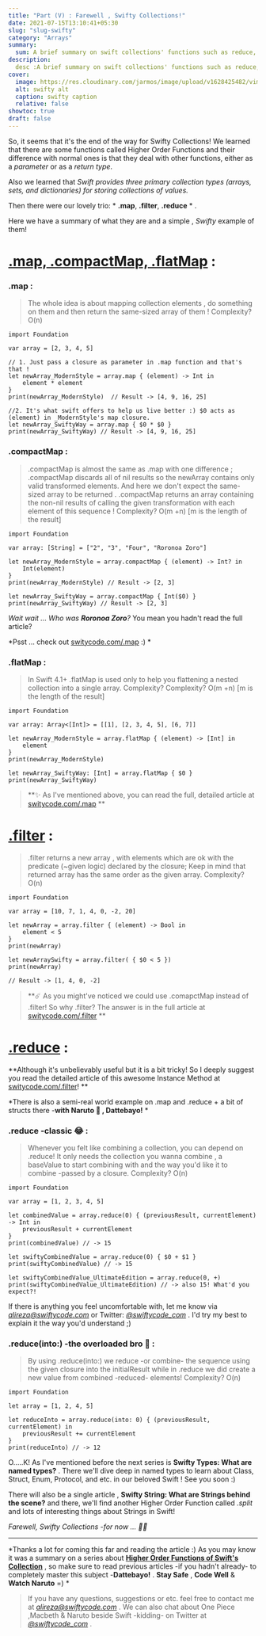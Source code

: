 ```yaml
---
title: "Part (V) : Farewell , Swifty Collections!"
date: 2021-07-15T13:10:41+05:30
slug: "slug-swifty"
category: "Arrays"
summary:
  sum: A brief summary on swift collections' functions such as reduce, filter, map and etc.
description:
  desc :A brief summary on swift collections' functions such as reduce, filter, map and etc.
cover:
  image: https://res.cloudinary.com/jarmos/image/upload/v1628425482/vim-vs-neovim_kn8cm9.gif
  alt: swifty alt
  caption: swifty caption
  relative: false
showtoc: true
draft: false
---
```


So, it seems that it's the end of the way for Swifty Collections! We learned that there are some functions called Higher Order Functions and their difference with normal ones is that they deal with other functions, either as a *parameter* or as a *return type*.

Also we learned that *Swift provides three primary collection types (arrays, sets, and dictionaries) for storing collections of values.*

Then there were our lovely trio: * **.map**, **.filter**, **.reduce** * .

Here we have a summary of what they are and a simple , *Swifty* example of them!

# [.map, .compactMap, .flatMap](https://swiftycode.com/part-ii-map-compactmap-flatmap) :

### .map :
>The whole idea is about mapping collection elements , do something on them and then return the same-sized array of them ! Complexity? O(n)

```
import Foundation

var array = [2, 3, 4, 5]

// 1. Just pass a closure as parameter in .map function and that's that !
let newArray_ModernStyle = array.map { (element) -> Int in
    element * element
}
print(newArray_ModernStyle)  // Result -> [4, 9, 16, 25]

//2. It's what swift offers to help us live better :) $0 acts as (element) in _ModernStyle's map closure.
let newArray_SwiftyWay = array.map { $0 * $0 }
print(newArray_SwiftyWay) // Result -> [4, 9, 16, 25]
``` 

### .compactMap :
>.compactMap is almost the same as .map with one difference ; .compactMap discards all of nil results so the newArray contains only valid transformed elements. And here we don't expect the same-sized array to be returned . .compactMap returns an array containing the non-nil results of calling the given transformation with each element of this sequence ! Complexity? O(m +n) [m is the length of the result] 

```
import Foundation

var array: [String] = ["2", "3", "Four", "Roronoa Zoro"]

let newArray_ModernStyle = array.compactMap { (element) -> Int? in
    Int(element)
}
print(newArray_ModernStyle) // Result -> [2, 3]

let newArray_SwiftyWay = array.compactMap { Int($0) }
print(newArray_SwiftyWay) // Result -> [2, 3]
```

*Wait wait ... Who was **Roronoa Zoro**?* You mean you hadn't read the full article? 

*Psst ... check out [switycode.com/.map](https://swiftycode.com/part-ii-map-compactmap-flatmap) :) *

### .flatMap :
>In Swift 4.1+ .flatMap is used only to help you flattening a nested collection into a single array. Complexity? Complexity? O(m +n) [m is the length of the result]

```
import Foundation

var array: Array<[Int]> = [[1], [2, 3, 4, 5], [6, 7]]

let newArray_ModernStyle = array.flatMap { (element) -> [Int] in
    element
}
print(newArray_ModernStyle)

let newArray_SwiftyWay: [Int] = array.flatMap { $0 }
print(newArray_SwiftyWay)
```

>**✨ As I've mentioned above, you can read the full, detailed article at [switycode.com/.map](https://swiftycode.com/part-ii-map-compactmap-flatmap) **


# [.filter](https://swiftycode.com/part-iii-filter) :
>.filter returns a new array , with elements which are ok with the predicate (~given logic) declared by the closure; Keep in mind that returned array has the same order as the given array. Complexity? O(n)

```
import Foundation

var array = [10, 7, 1, 4, 0, -2, 20]

let newArray = array.filter { (element) -> Bool in
    element < 5
}
print(newArray)

let newArraySwifty = array.filter( { $0 < 5 })
print(newArray)

// Result -> [1, 4, 0, -2]
```

> **☄️ As you might've noticed we could use .comapctMap instead of .filter! So why .filter? The answer is in the full article at [switycode.com/.filter](https://swiftycode.com/part-iii-filter) **


# [.reduce](https://swiftycode.com/part-iv-reduce) :

**Although it's unbelievably useful but it is a bit tricky! So I deeply suggest you read the detailed article of this awesome Instance Method at [switycode.com/.filter](https://swiftycode.com/part-iv-reduce)! **

*There is also a semi-real world example on .map and .reduce + a bit of structs there -**with Naruto 🦊 , Dattebayo!** *

### .reduce -classic 😂 :

> Whenever you felt like combining a collection, you can depend on .reduce! It only needs the collection you wanna combine , a baseValue to start combining with and the way you'd like it to combine -passed by a closure. Complexity? O(n)

```
import Foundation

var array = [1, 2, 3, 4, 5]

let combinedValue = array.reduce(0) { (previousResult, currentElement) -> Int in
    previousResult + currentElement
}
print(combinedValue) // -> 15

let swiftyCombinedValue = array.reduce(0) { $0 + $1 }
print(swiftyCombinedValue) // -> 15

let swiftyCombinedValue_UltimateEdition = array.reduce(0, +)
print(swiftyCombinedValue_UltimateEdition) // -> also 15! What'd you expect?!
```
If there is anything you feel uncomfortable with, let me know via *[alireza@swiftycode.com](mailto:alireza@swiftycode.com)* or Twitter: *[@swiftycode_com](https://twitter.com/swiftycode_com)* . I'd try my best to explain it the way you'd understand ;)

### .reduce(into:) -the overloaded bro 🤣 :
> By using .reduce(into:) we reduce -or combine- the sequence using the given closure into the initialResult while in .reduce we did create a new value from combined -reduced- elements! Complexity? O(n)

```
import Foundation

let array = [1, 2, 4, 5]

let reduceInto = array.reduce(into: 0) { (previousResult, currentElement) in
    previousResult += currentElement
}
print(reduceInto) // -> 12
```

O.....K! As I've mentioned before the next series is **Swifty Types: What are named types?** . There we'll dive deep in named types to learn about Class, Struct, Enum, Protocol, and etc. in our beloved Swift ! See you soon :)

There will also be a single article , **Swifty String: What are Strings behind the scene?** and there, we'll find another Higher Order Function called *.split* and lots of interesting things about Strings in Swift!

*Farewell, Swifty Collections -for now ... 🙌🏼*


***
*Thanks a lot for coming this far and reading the article :) As you may know it was a summary on a series about [**Higher Order Functions of Swift's Collection**](https://swiftycode.com/part-i-higher-order-functions-in-swift-collections) , so make sure to read previous articles -if you hadn't already- to completely master this subject -**Dattebayo!** . **Stay Safe** , **Code Well** & **Watch Naruto** =) *
> If you have any questions, suggestions or etc. feel free to contact me at *[alireza@swiftycode.com](mailto:alireza@swiftycode.com)* . We can also chat about One Piece ,Macbeth & Naruto beside Swift -kidding- on Twitter at *[@swiftycode_com](https://twitter.com/swiftycode_com)* .

